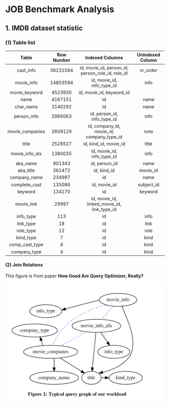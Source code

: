 # JOB Benchmark Analysis

## 1. IMDB dataset statistic

### (1) Table list

|      Table      | Row Number |                 Indexed Columns                  | Unindexed Column |
| :-------------: | :--------: | :----------------------------------------------: | :--------------: |
|    cast_info    |  36231584  | id, movie_id, person_id, person_role_id, role_id |     nr_order     |
|   movie_info    |  14803594  |            id, movie_id, info_type_id            |       info       |
|  movie_keyword  |  4523930   |             id, movie_id, keyword_id             |                  |
|      name       |  4167151   |                        id                        |       name       |
|    char_name    |  3140292   |                        id                        |       name       |
|   person_info   |  2966063   |           id, person_id, info_type_id            |       info       |
| movie_companies |  2609129   |    id, company_id, movie_id, company_type_id     |       note       |
|      title      |  2528527   |              id, kind_id, movie_id               |      title       |
| movie_info_idx  |  1380035   |            id, movie_id, info_type_id            |       info       |
|    aka_name     |   901343   |                  id, person_id                   |       name       |
|    aka_title    |   361472   |                   id, kind_id                    |     movie_id     |
|  company_name   |   234997   |                        id                        |       name       |
|  complete_cast  |   135086   |                   id, movie_id                   |    subject_id    |
|     keyword     |   134170   |                        id                        |     keyword      |
|   movie_link    |   29997    |   id, movie_id, linked_movie_id, link_type_id    |                  |
|    info_type    |    113     |                        id                        |       info       |
|    link_type    |     18     |                        id                        |       link       |
|    role_type    |     12     |                        id                        |       role       |
|    kind_type    |     7      |                        id                        |       kind       |
| comp_cast_type  |     4      |                        id                        |       kind       |
|  company_type   |     4      |                        id                        |       kind       |

#### (2) Join Relations

This figure is from paper **How Good Are Query Optimizer, Really?**

![image-20230307164616968](../pictures/imdb_join_relations.png)